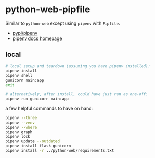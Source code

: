 # python-web-pipfile

Similar to `python-web` except using `pipenv` with `Pipfile`.

- [pypi/pipenv](https://pypi.org/project/pipenv/)
- [pipenv docs homepage](https://pipenv.pypa.io/en/latest/)

## local

```sh
# local setup and teardown (assuming you have pipenv installed):
pipenv install
pipenv shell
gunicorn main:app
exit

# alternatively, after install, could have just ran as one-off:
pipenv run gunicorn main:app
```

a few helpful commands to have on hand:

```sh
pipenv --three
pipenv --venv
pipenv --where
pipenv graph
pipenv lock
pipenv update --outdated
pipenv install flask gunicorn
pipenv install -r ../python-web/requirements.txt
```
